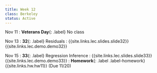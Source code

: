 ```yaml
---
title: Week 12
class: Berkeley
status: Active
---
```


Nov 11
: **Veterans Day**{: .label} No class

Nov 13
: **32**{: .label} Residuals
  : {{site.links.lec.slides.slide32}} {{site.links.lec.demo.demo32}}

Nov 15
: **33**{: .label} Regression Inference
    : {{site.links.lec.slides.slide33}} {{site.links.lec.demo.demo33}}
: **Homework**{: .label .label-homework} {{site.links.hw.hw11}} (Due 11/20)

